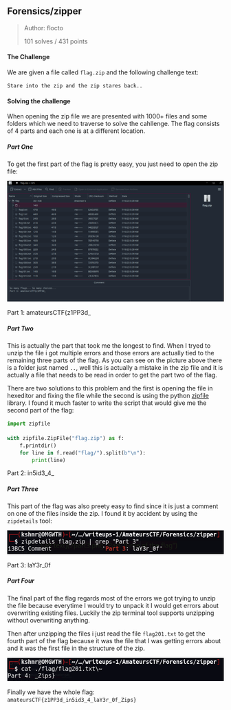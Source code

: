 ## Forensics/zipper

>Author: flocto
>
>101 solves / 431 points

#### The Challenge

We are given a file called `flag.zip` and the following challenge text:

```
Stare into the zip and the zip stares back..
```

#### Solving the challenge

When opening the zip file we are presented with 1000+ files and some folders which we need to traverse to solve the cahllenge. The flag consists of 4 parts and each one is at a different location.

##### Part One

To get the first part of the flag is pretty easy, you just need to open the zip file:

![alt text](./part1.png "Part One of the flag")

Part 1: amateursCTF{z1PP3d_

##### Part Two

This is actually the part that took me the longest to find. When I tryed to unzip the file i got multiple errors and those errors are actually tied to the remaining three parts of the flag. As you can see on the picture above there is a folder just named `..`, well this is actually a mistake in the zip file and it is actually a file that needs to be read in order to get the part two of the flag.

There are two solutions to this problem and the first is opening the file in hexeditor and fixing the file while the second is using the python [zipfile](https://docs.python.org/3/library/zipfile.html) library. I found it much faster to write the script that would give me the second part of the flag:

```python
import zipfile

with zipfile.ZipFile("flag.zip") as f:
    f.printdir()
    for line in f.read("flag/").split(b"\n"):
        print(line)
```
Part 2: in5id3_4_

##### Part Three

This part of the flag was also preety easy to find since it is just a comment on one of the files inside the zip. I found it by accident by using the `zipdetails` tool:

![alt text](./part3.png "Part Three of the flag")

Part 3: laY3r_0f

##### Part Four

The final part of the flag regards most of the errors we got trying to unzip the file because everytime I would try to unpack it I would get errors about overwriting existing files. Luckily the zip terminal tool supports unzipping without overwriting anything.

Then after unzipping the files i just read the file `flag201.txt` to get the fourth part of the flag because it was the file that I was getting errors about and it was the first file in the structure of the zip.

![alt text](./part4.png "Part Four of the flag")

Finally we have the whole flag: `amateursCTF{z1PP3d_in5id3_4_laY3r_0f_Zips}`


